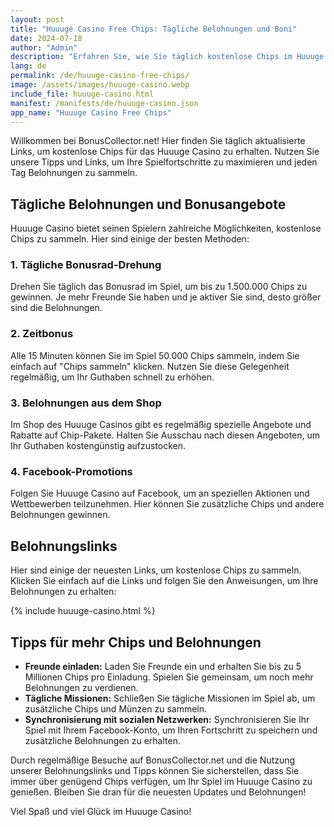 ```yaml
---
layout: post
title: "Huuuge Casino Free Chips: Tägliche Belohnungen und Boni"
date: 2024-07-18
author: "Admin"
description: "Erfahren Sie, wie Sie täglich kostenlose Chips im Huuuge Casino erhalten können. Wir bieten Ihnen die neuesten Belohnungslinks und Tipps, um Ihr Spielkonto zu füllen."
lang: de
permalink: /de/huuuge-casino-free-chips/
image: /assets/images/huuuge-casino.webp
include_file: huuuge-casino.html
manifest: /manifests/de/huuuge-casino.json
app_name: "Huuuge Casino Free Chips"
---
```


Willkommen bei BonusCollector.net! Hier finden Sie täglich aktualisierte Links, um kostenlose Chips für das Huuuge Casino zu erhalten. Nutzen Sie unsere Tipps und Links, um Ihre Spielfortschritte zu maximieren und jeden Tag Belohnungen zu sammeln.

## Tägliche Belohnungen und Bonusangebote

Huuuge Casino bietet seinen Spielern zahlreiche Möglichkeiten, kostenlose Chips zu sammeln. Hier sind einige der besten Methoden:

### 1. Tägliche Bonusrad-Drehung
Drehen Sie täglich das Bonusrad im Spiel, um bis zu 1.500.000 Chips zu gewinnen. Je mehr Freunde Sie haben und je aktiver Sie sind, desto größer sind die Belohnungen.

### 2. Zeitbonus
Alle 15 Minuten können Sie im Spiel 50.000 Chips sammeln, indem Sie einfach auf "Chips sammeln" klicken. Nutzen Sie diese Gelegenheit regelmäßig, um Ihr Guthaben schnell zu erhöhen.

### 3. Belohnungen aus dem Shop
Im Shop des Huuuge Casinos gibt es regelmäßig spezielle Angebote und Rabatte auf Chip-Pakete. Halten Sie Ausschau nach diesen Angeboten, um Ihr Guthaben kostengünstig aufzustocken.

### 4. Facebook-Promotions
Folgen Sie Huuuge Casino auf Facebook, um an speziellen Aktionen und Wettbewerben teilzunehmen. Hier können Sie zusätzliche Chips und andere Belohnungen gewinnen.

## Belohnungslinks

Hier sind einige der neuesten Links, um kostenlose Chips zu sammeln. Klicken Sie einfach auf die Links und folgen Sie den Anweisungen, um Ihre Belohnungen zu erhalten:

{% include huuuge-casino.html %}

## Tipps für mehr Chips und Belohnungen

- **Freunde einladen:** Laden Sie Freunde ein und erhalten Sie bis zu 5 Millionen Chips pro Einladung. Spielen Sie gemeinsam, um noch mehr Belohnungen zu verdienen.
- **Tägliche Missionen:** Schließen Sie tägliche Missionen im Spiel ab, um zusätzliche Chips und Münzen zu sammeln.
- **Synchronisierung mit sozialen Netzwerken:** Synchronisieren Sie Ihr Spiel mit Ihrem Facebook-Konto, um Ihren Fortschritt zu speichern und zusätzliche Belohnungen zu erhalten.

Durch regelmäßige Besuche auf BonusCollector.net und die Nutzung unserer Belohnungslinks und Tipps können Sie sicherstellen, dass Sie immer über genügend Chips verfügen, um Ihr Spiel im Huuuge Casino zu genießen. Bleiben Sie dran für die neuesten Updates und Belohnungen!

Viel Spaß und viel Glück im Huuuge Casino!